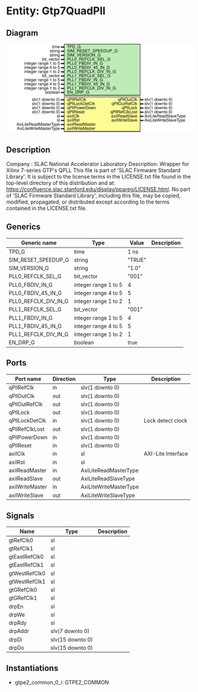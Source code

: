 # Entity: Gtp7QuadPll

## Diagram

![Diagram](Gtp7QuadPll.svg "Diagram")
## Description

Company    : SLAC National Accelerator Laboratory
Description: Wrapper for Xilinx 7-series GTP's QPLL
This file is part of 'SLAC Firmware Standard Library'.
It is subject to the license terms in the LICENSE.txt file found in the
top-level directory of this distribution and at:
   https://confluence.slac.stanford.edu/display/ppareg/LICENSE.html.
No part of 'SLAC Firmware Standard Library', including this file,
may be copied, modified, propagated, or distributed except according to
the terms contained in the LICENSE.txt file.
## Generics

| Generic name         | Type                 | Value  | Description |
| -------------------- | -------------------- | ------ | ----------- |
| TPD_G                | time                 | 1 ns   |             |
| SIM_RESET_SPEEDUP_G  | string               | "TRUE" |             |
| SIM_VERSION_G        | string               | "1.0"  |             |
| PLL0_REFCLK_SEL_G    | bit_vector           | "001"  |             |
| PLL0_FBDIV_IN_G      | integer range 1 to 5 | 4      |             |
| PLL0_FBDIV_45_IN_G   | integer range 4 to 5 | 5      |             |
| PLL0_REFCLK_DIV_IN_G | integer range 1 to 2 | 1      |             |
| PLL1_REFCLK_SEL_G    | bit_vector           | "001"  |             |
| PLL1_FBDIV_IN_G      | integer range 1 to 5 | 4      |             |
| PLL1_FBDIV_45_IN_G   | integer range 4 to 5 | 5      |             |
| PLL1_REFCLK_DIV_IN_G | integer range 1 to 2 | 1      |             |
| EN_DRP_G             | boolean              | true   |             |
## Ports

| Port name       | Direction | Type                   | Description        |
| --------------- | --------- | ---------------------- | ------------------ |
| qPllRefClk      | in        | slv(1 downto 0)        |                    |
| qPllOutClk      | out       | slv(1 downto 0)        |                    |
| qPllOutRefClk   | out       | slv(1 downto 0)        |                    |
| qPllLock        | out       | slv(1 downto 0)        |                    |
| qPllLockDetClk  | in        | slv(1 downto 0)        | Lock detect clock  |
| qPllRefClkLost  | out       | slv(1 downto 0)        |                    |
| qPllPowerDown   | in        | slv(1 downto 0)        |                    |
| qPllReset       | in        | slv(1 downto 0)        |                    |
| axilClk         | in        | sl                     | AXI-Lite Interface |
| axilRst         | in        | sl                     |                    |
| axilReadMaster  | in        | AxiLiteReadMasterType  |                    |
| axilReadSlave   | out       | AxiLiteReadSlaveType   |                    |
| axilWriteMaster | in        | AxiLiteWriteMasterType |                    |
| axilWriteSlave  | out       | AxiLiteWriteSlaveType  |                    |
## Signals

| Name          | Type             | Description |
| ------------- | ---------------- | ----------- |
| gtRefClk0     | sl               |             |
| gtRefClk1     | sl               |             |
| gtEastRefClk0 | sl               |             |
| gtEastRefClk1 | sl               |             |
| gtWestRefClk0 | sl               |             |
| gtWestRefClk1 | sl               |             |
| gtGRefClk0    | sl               |             |
| gtGRefClk1    | sl               |             |
| drpEn         | sl               |             |
| drpWe         | sl               |             |
| drpRdy        | sl               |             |
| drpAddr       | slv(7 downto 0)  |             |
| drpDi         | slv(15 downto 0) |             |
| drpDo         | slv(15 downto 0) |             |
## Instantiations

- gtpe2_common_0_i: GTPE2_COMMON

